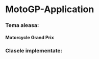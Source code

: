 # MotoGP-Application
### Tema aleasa:

#### Motorcycle Grand Prix

<h3>Clasele implementate: </h3>

<p>
